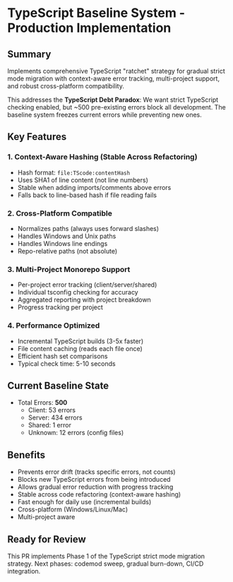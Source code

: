 # TypeScript Baseline System - Production Implementation

## Summary

Implements comprehensive TypeScript "ratchet" strategy for gradual strict mode
migration with context-aware error tracking, multi-project support, and robust
cross-platform compatibility.

This addresses the **TypeScript Debt Paradox**: We want strict TypeScript
checking enabled, but ~500 pre-existing errors block all development. The
baseline system freezes current errors while preventing new ones.

## Key Features

### 1. Context-Aware Hashing (Stable Across Refactoring)

- Hash format: `file:TScode:contentHash`
- Uses SHA1 of line content (not line numbers)
- Stable when adding imports/comments above errors
- Falls back to line-based hash if file reading fails

### 2. Cross-Platform Compatible

- Normalizes paths (always uses forward slashes)
- Handles Windows and Unix paths
- Handles Windows line endings
- Repo-relative paths (not absolute)

### 3. Multi-Project Monorepo Support

- Per-project error tracking (client/server/shared)
- Individual tsconfig checking for accuracy
- Aggregated reporting with project breakdown
- Progress tracking per project

### 4. Performance Optimized

- Incremental TypeScript builds (3-5x faster)
- File content caching (reads each file once)
- Efficient hash set comparisons
- Typical check time: 5-10 seconds

## Current Baseline State

- Total Errors: **500**
  - Client: 53 errors
  - Server: 434 errors
  - Shared: 1 error
  - Unknown: 12 errors (config files)

## Benefits

- Prevents error drift (tracks specific errors, not counts)
- Blocks new TypeScript errors from being introduced
- Allows gradual error reduction with progress tracking
- Stable across code refactoring (context-aware hashing)
- Fast enough for daily use (incremental builds)
- Cross-platform (Windows/Linux/Mac)
- Multi-project aware

## Ready for Review

This PR implements Phase 1 of the TypeScript strict mode migration strategy.
Next phases: codemod sweep, gradual burn-down, CI/CD integration.
